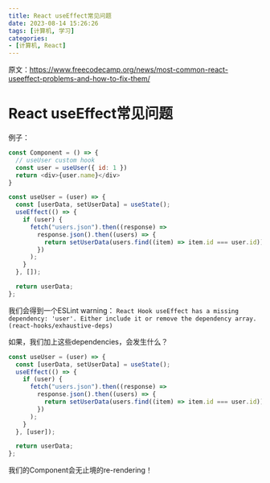 ```yaml
---
title: React useEffect常见问题
date: 2023-08-14 15:26:26
tags: [计算机, 学习]
categories:
- [计算机, React]
---
```

原文：https://www.freecodecamp.org/news/most-common-react-useeffect-problems-and-how-to-fix-them/
# React useEffect常见问题
例子：
```javascript
const Component = () => {
  // useUser custom hook
  const user = useUser({ id: 1 })
  return <div>{user.name}</div>
}

const useUser = (user) => {
  const [userData, setUserData] = useState();
  useEffect(() => {
    if (user) {
      fetch("users.json").then((response) =>
        response.json().then((users) => {
          return setUserData(users.find((item) => item.id === user.id));
        })
      );
    }
  }, []);

  return userData;
};
```
我们会得到一个ESLint warning：
`React Hook useEffect has a missing dependency: 'user'. Either include it or remove the dependency array. (react-hooks/exhaustive-deps)`

如果，我们加上这些dependencies，会发生什么？
```js
const useUser = (user) => {
  const [userData, setUserData] = useState();
  useEffect(() => {
    if (user) {
      fetch("users.json").then((response) =>
        response.json().then((users) => {
          return setUserData(users.find((item) => item.id === user.id));
        })
      );
    }
  }, [user]);

  return userData;
};
```

我们的Component会无止境的re-rendering！
